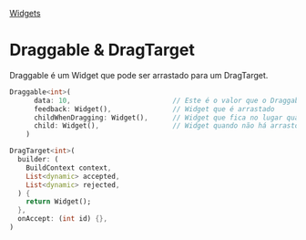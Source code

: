 [Widgets](https://github.com/leofds/flutter-class/blob/master/flutter/widgets/README.md)

# Draggable & DragTarget

Draggable é um Widget que pode ser arrastado para um DragTarget.

```dart
Draggable<int>(
      data: 10,                         // Este é o valor que o Draggable armazena
      feedback: Widget(),               // Widget que é arrastado
      childWhenDragging: Widget(),      // Widget que fica no lugar quando arrastando
      child: Widget(),                  // Widget quando não há arrasto
    )
```

```dart
DragTarget<int>(
  builder: (
    BuildContext context,
    List<dynamic> accepted,
    List<dynamic> rejected,
  ) {
    return Widget();
  },
  onAccept: (int id) {},
)
```
